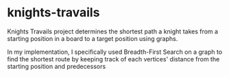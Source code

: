 # knights-travails

Knights Travails project determines the shortest path a knight takes from a starting position in a board to a target position using graphs.

In my implementation, I specifically used Breadth-First Search on a graph to find the shortest route by keeping track of each vertices' distance from the starting position and predecessors
